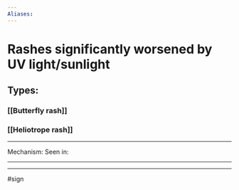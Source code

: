```yaml
---
Aliases:
---
```

# Rashes significantly worsened by UV light/sunlight
## Types:
### [[Butterfly rash]]
### [[Heliotrope rash]]

---
Mechanism:
Seen in: 

---


---
#sign 
